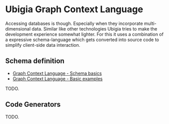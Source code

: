 # Ubigia Graph Context Language

Accessing databases is though. Especially when they incorporate multi-dimensional data.
Similar like other technologies Ubigia tries to make the development experience somewhat lighter. For this it uses a combination of a expressive schema-language which gets converted into source code to simplify client-side data interaction.

## Schema definition

 - [Graph Context Language - Schema basics](Gcl.Schema.Basics.md)
 - [Graph Context Language - Basic examples](Gcl.Schema.Basics.Examples.md)
 
TODO.

## Code Generators

TODO.
